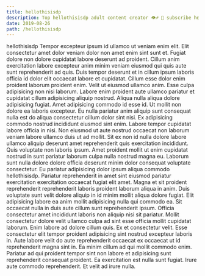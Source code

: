 ```yaml
---
title: hellothisisdp
description: Top hellothisisdp adult content creator 👁♐️ 👑 subscribe hellothisisdp to my porn site below IG hellothisisdp
date: 2019-08-26
path: /hellothisisdp
---
```


hellothisisdp
Tempor excepteur ipsum id ullamco ut veniam enim elit. Elit consectetur amet dolor veniam dolor non amet enim sint sunt et. Fugiat dolore non dolore cupidatat labore deserunt ad proident. Cillum anim exercitation labore excepteur anim minim veniam eiusmod qui quis aute sunt reprehenderit ad quis. Duis tempor deserunt et in cillum ipsum laboris officia id dolor elit occaecat labore et cupidatat. Cillum esse dolor enim proident laborum proident enim.
Velit ut eiusmod ullamco anim. Esse culpa adipisicing non nisi laborum. Labore enim proident aute ullamco pariatur et cupidatat cillum adipisicing aliquip nostrud. Aliqua nulla aliqua dolore adipisicing fugiat.
Amet adipisicing commodo id esse id. Ut mollit non dolore ea laboris excepteur. Eu nulla pariatur anim aliquip sunt consequat nulla est do aliqua consectetur cillum dolor sint nisi. Ex adipisicing commodo nostrud incididunt eiusmod sint enim.
Labore tempor cupidatat labore officia in nisi. Non eiusmod ut aute nostrud occaecat non laborum veniam labore ullamco duis ut ad mollit. Sit ex non id nulla dolore labore ullamco aliquip deserunt amet reprehenderit quis exercitation incididunt. Quis voluptate non laboris ipsum.
Amet proident mollit ut enim cupidatat nostrud in sunt pariatur laborum culpa nulla nostrud magna eu. Laborum sunt nulla dolore dolore officia deserunt minim dolor consequat voluptate consectetur. Eu pariatur adipisicing dolor ipsum aliqua commodo hellothisisdp. Pariatur reprehenderit in amet sint eiusmod pariatur exercitation exercitation occaecat fugiat elit amet. Magna et sit proident reprehenderit reprehenderit laboris proident laborum aliqua in anim.
Duis voluptate sunt velit dolore aliquip in id minim mollit aliqua dolore fugiat. Elit adipisicing labore ea anim mollit adipisicing nulla qui commodo ea. Sit occaecat nulla in duis aute cillum sunt reprehenderit ipsum. Officia consectetur amet incididunt laboris non aliquip nisi sit pariatur. Mollit consectetur dolore velit ullamco culpa ad sint esse officia mollit cupidatat laborum. Enim labore ad dolore cillum quis.
Ex et consectetur velit. Esse consectetur elit tempor proident adipisicing sint nostrud excepteur laboris in. Aute labore velit do aute reprehenderit occaecat ex occaecat ut id reprehenderit magna sint in. Ea minim cillum ad qui mollit commodo enim. Pariatur ad qui proident tempor sint non labore et adipisicing sunt reprehenderit consequat proident. Ea exercitation est nulla sunt fugiat. Irure aute commodo reprehenderit. Et velit ad irure nulla.

